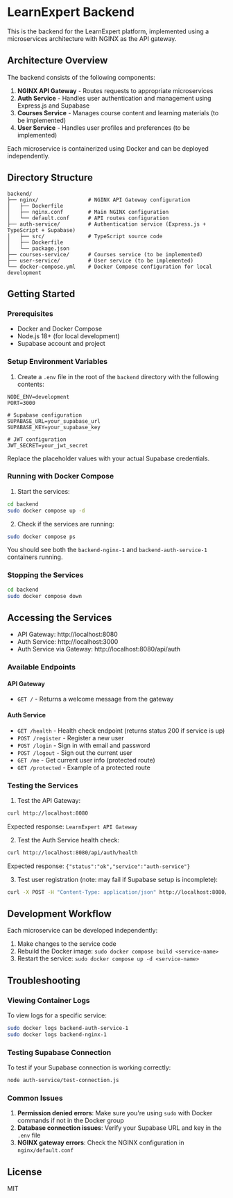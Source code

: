 # LearnExpert Backend

This is the backend for the LearnExpert platform, implemented using a microservices architecture with NGINX as the API gateway.

## Architecture Overview

The backend consists of the following components:

1. **NGINX API Gateway** - Routes requests to appropriate microservices
2. **Auth Service** - Handles user authentication and management using Express.js and Supabase
3. **Courses Service** - Manages course content and learning materials (to be implemented)
4. **User Service** - Handles user profiles and preferences (to be implemented)

Each microservice is containerized using Docker and can be deployed independently.

## Directory Structure

```
backend/
├── nginx/                # NGINX API Gateway configuration
│   ├── Dockerfile
│   ├── nginx.conf        # Main NGINX configuration
│   └── default.conf      # API routes configuration
├── auth-service/         # Authentication service (Express.js + TypeScript + Supabase)
│   ├── src/              # TypeScript source code
│   ├── Dockerfile
│   └── package.json
├── courses-service/      # Courses service (to be implemented)
├── user-service/         # User service (to be implemented)
└── docker-compose.yml    # Docker Compose configuration for local development
```

## Getting Started

### Prerequisites

- Docker and Docker Compose
- Node.js 18+ (for local development)
- Supabase account and project

### Setup Environment Variables

1. Create a `.env` file in the root of the `backend` directory with the following contents:

```
NODE_ENV=development
PORT=3000

# Supabase configuration
SUPABASE_URL=your_supabase_url
SUPABASE_KEY=your_supabase_key

# JWT configuration
JWT_SECRET=your_jwt_secret
```

Replace the placeholder values with your actual Supabase credentials.

### Running with Docker Compose

1. Start the services:

```bash
cd backend
sudo docker compose up -d
```

2. Check if the services are running:

```bash
sudo docker compose ps
```

You should see both the `backend-nginx-1` and `backend-auth-service-1` containers running.

### Stopping the Services

```bash
cd backend
sudo docker compose down
```

## Accessing the Services

- API Gateway: http://localhost:8080
- Auth Service: http://localhost:3000
- Auth Service via Gateway: http://localhost:8080/api/auth

### Available Endpoints

#### API Gateway
- `GET /` - Returns a welcome message from the gateway

#### Auth Service
- `GET /health` - Health check endpoint (returns status 200 if service is up)
- `POST /register` - Register a new user
- `POST /login` - Sign in with email and password
- `POST /logout` - Sign out the current user
- `GET /me` - Get current user info (protected route)
- `GET /protected` - Example of a protected route

### Testing the Services

1. Test the API Gateway:

```bash
curl http://localhost:8080
```
Expected response: `LearnExpert API Gateway`

2. Test the Auth Service health check:

```bash
curl http://localhost:8080/api/auth/health
```
Expected response: `{"status":"ok","service":"auth-service"}`

3. Test user registration (note: may fail if Supabase setup is incomplete):

```bash
curl -X POST -H "Content-Type: application/json" http://localhost:8080/api/auth/register -d '{"email":"test@example.com", "password":"password123", "name":"Test User"}'
```

## Development Workflow

Each microservice can be developed independently:

1. Make changes to the service code
2. Rebuild the Docker image: `sudo docker compose build <service-name>`
3. Restart the service: `sudo docker compose up -d <service-name>`

## Troubleshooting

### Viewing Container Logs

To view logs for a specific service:

```bash
sudo docker logs backend-auth-service-1
sudo docker logs backend-nginx-1
```

### Testing Supabase Connection

To test if your Supabase connection is working correctly:

```bash
node auth-service/test-connection.js
```

### Common Issues

1. **Permission denied errors**: Make sure you're using `sudo` with Docker commands if not in the Docker group
2. **Database connection issues**: Verify your Supabase URL and key in the `.env` file
3. **NGINX gateway errors**: Check the NGINX configuration in `nginx/default.conf`

## License

MIT 